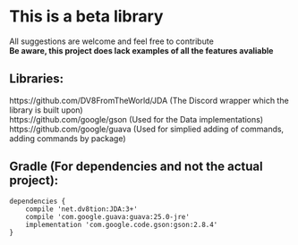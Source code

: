 <h1>This is a beta library</h1>
All suggestions are welcome and feel free to contribute
</br><b>Be aware, this project does lack examples of all the features avaliable</b>

<h2>Libraries:</h2>
https://github.com/DV8FromTheWorld/JDA (The Discord wrapper which the library is built upon)
</br>https://github.com/google/gson (Used for the Data implementations) 
</br>https://github.com/google/guava (Used for simplied adding of commands, adding commands by package)

<h2>Gradle (For dependencies and not the actual project):</h2>

```
dependencies {
    compile 'net.dv8tion:JDA:3+'
    compile 'com.google.guava:guava:25.0-jre'
    implementation 'com.google.code.gson:gson:2.8.4'
}
```

